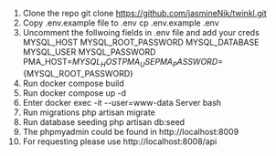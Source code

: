 1. Clone the repo 
    git clone https://github.com/jasmineNik/twinkl.git
2. Copy .env.example file to .env
    cp .env.example .env
3. Uncomment the follwoing fields in .env file and add your creds 
    MYSQL_HOST
    MYSQL_ROOT_PASSWORD
    MYSQL_DATABASE
    MYSQL_USER
    MYSQL_PASSWORD 
    PMA_HOST=${MYSQL_HOST}
    PMA_USE
    PMA_PASSWORD=${MYSQL_ROOT_PASSWORD}
4. Run docker compose build
5. Run docker compose up -d
6. Enter docker exec -it --user=www-data Server bash
7. Run migrations 
    php artisan migrate
8. Run database seeding 
    php artisan db:seed
9. The phpmyadmin could be found in http://localhost:8009 
10. For requesting please use http://localhost:8008/api
